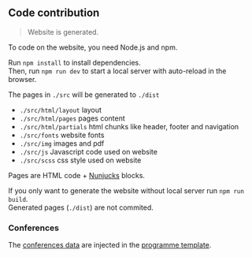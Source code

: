 ## Code contribution

> Website is generated.

To code on the website, you need Node.js and npm.

Run `npm install` to install dependencies.<br>
Then, run `npm run dev` to start a local server with auto-reload in the browser.

The pages in `./src` will be generated to `./dist`

-   `./src/html/layout` layout
-   `./src/html/pages` pages content
-   `./src/html/partials` html chunks like header, footer and navigation
-   `./src/fonts` website fonts
-   `./src/img` images and pdf
-   `./src/js` Javascript code used on website
-   `./src/scss` css style used on website

Pages are HTML code + [Nunjucks](https://mozilla.github.io/nunjucks/) blocks.

If you only want to generate the website without local server run `npm run build`.<br>
Generated pages (`./dist`) are not commited.

### Conferences

The [conferences data](./src/js/conferences.json) are injected in the [programme template](./src/html/pages/programme.html).
